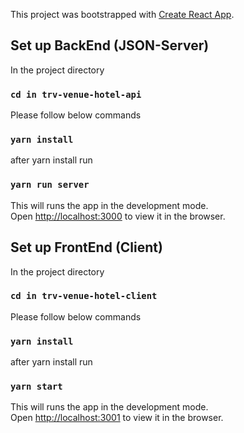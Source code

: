 This project was bootstrapped with [Create React App](https://github.com/facebook/create-react-app).

## Set up BackEnd (JSON-Server)

In the project directory

### `cd in trv-venue-hotel-api`

Please follow below commands

### `yarn install`

after yarn install run

### `yarn run server`

This will runs the app in the development mode.<br>
Open [http://localhost:3000](http://localhost:3000) to view it in the browser.


## Set up FrontEnd (Client)

In the project directory

### `cd in trv-venue-hotel-client`

Please follow below commands

### `yarn install`

after yarn install run

### `yarn start`

This will runs the app in the development mode.<br>
Open [http://localhost:3001](http://localhost:3001) to view it in the browser.


